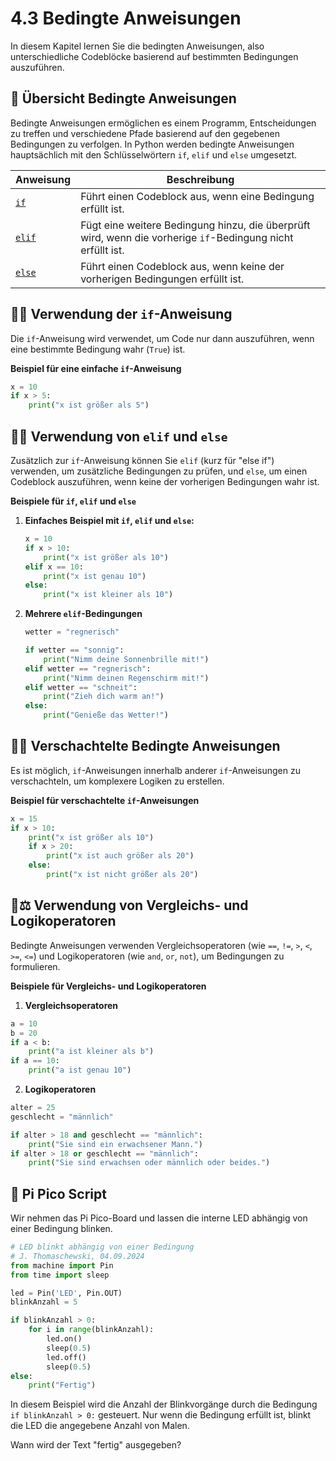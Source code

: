 # 4.3 Bedingte Anweisungen

In diesem Kapitel lernen Sie die bedingten Anweisungen, also unterschiedliche Codeblöcke basierend auf bestimmten Bedingungen auszuführen.

## 📜 Übersicht Bedingte Anweisungen

Bedingte Anweisungen ermöglichen es einem Programm, Entscheidungen zu treffen und verschiedene Pfade basierend auf den gegebenen Bedingungen zu verfolgen. In Python werden bedingte Anweisungen hauptsächlich mit den Schlüsselwörtern `if`, `elif` und `else` umgesetzt.

| Anweisung  | Beschreibung                                                   |
|------------|----------------------------------------------------------------|
| [`if`](https://docs.python.org/3/reference/compound_stmts.html#the-if-statement)       | Führt einen Codeblock aus, wenn eine Bedingung erfüllt ist.    |
| [`elif`](https://docs.python.org/3/reference/compound_stmts.html#the-if-statement)     | Fügt eine weitere Bedingung hinzu, die überprüft wird, wenn die vorherige `if`-Bedingung nicht erfüllt ist. |
| [`else`](https://docs.python.org/3/reference/compound_stmts.html#the-if-statement)     | Führt einen Codeblock aus, wenn keine der vorherigen Bedingungen erfüllt ist. |


## 🤔✅ Verwendung der `if`-Anweisung

Die `if`-Anweisung wird verwendet, um Code nur dann auszuführen, wenn eine bestimmte Bedingung wahr (`True`) ist.

**Beispiel für eine einfache `if`-Anweisung**

```python linenums="1"
x = 10
if x > 5:
    print("x ist größer als 5")
```

## 🤔🔀 Verwendung von `elif` und `else`

Zusätzlich zur `if`-Anweisung können Sie `elif` (kurz für "else if") verwenden, um zusätzliche Bedingungen zu prüfen, und `else`, um einen Codeblock auszuführen, wenn keine der vorherigen Bedingungen wahr ist.

**Beispiele für `if`, `elif` und `else`**

1. **Einfaches Beispiel mit `if`, `elif` und `else`:**

    ```python linenums="1"
    x = 10
    if x > 10:
        print("x ist größer als 10")
    elif x == 10:
        print("x ist genau 10")
    else:
        print("x ist kleiner als 10")
    ```

2. **Mehrere `elif`-Bedingungen**

    ```python linenums="1"
    wetter = "regnerisch"

    if wetter == "sonnig":
        print("Nimm deine Sonnenbrille mit!")
    elif wetter == "regnerisch":
        print("Nimm deinen Regenschirm mit!")
    elif wetter == "schneit":
        print("Zieh dich warm an!")
    else:
        print("Genieße das Wetter!")
    ```

## 🤔🧩  Verschachtelte Bedingte Anweisungen

Es ist möglich, `if`-Anweisungen innerhalb anderer `if`-Anweisungen zu verschachteln, um komplexere Logiken zu erstellen.

**Beispiel für verschachtelte `if`-Anweisungen**

```python linenums="1"
x = 15
if x > 10:
    print("x ist größer als 10")
    if x > 20:
        print("x ist auch größer als 20")
    else:
        print("x ist nicht größer als 20")
```

## 🧠⚖️ Verwendung von Vergleichs- und Logikoperatoren

Bedingte Anweisungen verwenden Vergleichsoperatoren (wie `==`, `!=`, `>`, `<`, `>=`, `<=`) und Logikoperatoren (wie `and`, `or`, `not`), um Bedingungen zu formulieren.

**Beispiele für Vergleichs- und Logikoperatoren**

1. **Vergleichsoperatoren**

```python linenums="1"
a = 10
b = 20
if a < b:
    print("a ist kleiner als b")
if a == 10:
    print("a ist genau 10")
```

2. **Logikoperatoren**

```python linenums="1"
alter = 25
geschlecht = "männlich"

if alter > 18 and geschlecht == "männlich":
    print("Sie sind ein erwachsener Mann.")
if alter > 18 or geschlecht == "männlich":
    print("Sie sind erwachsen oder männlich oder beides.")
```

## 🔌 Pi Pico Script

Wir nehmen das Pi Pico-Board und lassen die interne LED abhängig von einer Bedingung blinken.

```python linenums="1"
# LED blinkt abhängig von einer Bedingung
# J. Thomaschewski, 04.09.2024
from machine import Pin
from time import sleep

led = Pin('LED', Pin.OUT)
blinkAnzahl = 5

if blinkAnzahl > 0:
    for i in range(blinkAnzahl):
        led.on()
        sleep(0.5)
        led.off()
        sleep(0.5)
else:
    print("Fertig")
```

In diesem Beispiel wird die Anzahl der Blinkvorgänge durch die Bedingung `if blinkAnzahl > 0:` gesteuert. Nur wenn die Bedingung erfüllt ist, blinkt die LED die angegebene Anzahl von Malen.

Wann wird der Text "fertig" ausgegeben?


